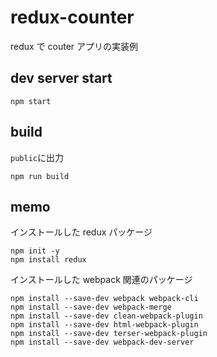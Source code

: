 # redux-counter

redux で couter アプリの実装例

## dev server start

```
npm start
```

## build

`public`に出力

```
npm run build
```

## memo

インストールした redux パッケージ

```
npm init -y
npm install redux
```

インストールした webpack 関連のパッケージ

```
npm install --save-dev webpack webpack-cli
npm install --save-dev webpack-merge
npm install --save-dev clean-webpack-plugin
npm install --save-dev html-webpack-plugin
npm install --save-dev terser-webpack-plugin
npm install --save-dev webpack-dev-server
```
